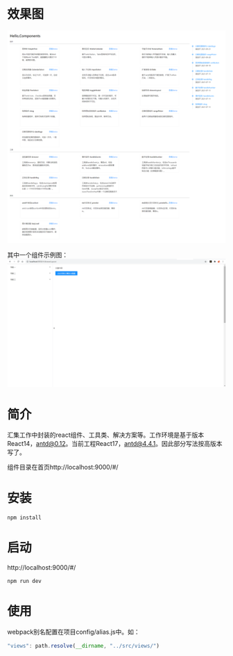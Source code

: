 
# 效果图

<img src="./static/README.png" />

其中一个组件示例图：
<img src="./static/README2.png" />

# 简介

汇集工作中封装的react组件、工具类、解决方案等。工作环境是基于版本React14，antd@0.12。当前工程React17，antd@4.4.1。因此部分写法按高版本写了。

组件目录在首页http://localhost:9000/#/

# 安装

```bash
npm install
```

# 启动

http://localhost:9000/#/

```bash
npm run dev
```

# 使用

webpack别名配置在项目config/alias.js中。如：

```js
"views": path.resolve(__dirname, "../src/views/")
```